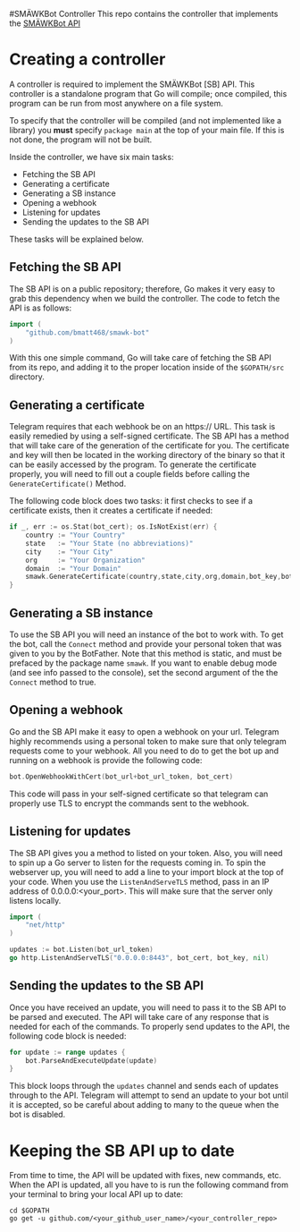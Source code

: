 #SMÄWKBot Controller
This repo contains the controller that implements the [SMÄWKBot API](https://github.com/bmatt468/smawk-bot)

# Creating a controller
A controller is required to implement the SMÄWKBot [SB] API. This controller is a standalone program that Go will compile; once compiled, this program can be run from most anywhere on a file system.

To specify that the controller will be compiled (and not implemented like a library) you **must** specify `package main` at the top of your main file. If this is not done, the program will not be built.

Inside the controller, we have six main tasks:

- Fetching the SB API
- Generating a certificate
- Generating a SB instance
- Opening a webhook
- Listening for updates
- Sending the updates to the SB API

These tasks will be explained below.

## Fetching the SB API
The SB API is on a public repository; therefore, Go makes it very easy to grab this dependency when we build the controller.
The code to fetch the API is as follows:
```Go
import (
    "github.com/bmatt468/smawk-bot"
)
```
With this one simple command, Go will take care of fetching the SB API from its repo, and adding it to the proper location inside of the `$GOPATH/src` directory.

## Generating a certificate
Telegram requires that each webhook be on an https:// URL. This task is easily remedied by using a self-signed certificate. The SB API has a method that will take care of the generation of the certificate for you. The certificate and key will then be located in the working directory of the binary so that it can be easily accessed by the program. To generate the certificate properly, you will need to fill out a couple fields before calling the `GenerateCertificate()` Method.

The following code block does two tasks: it first checks to see if a certificate exists, then it creates a certificate if needed:
```Go
if _, err := os.Stat(bot_cert); os.IsNotExist(err) {
    country := "Your Country"
    state   := "Your State (no abbreviations)"
    city    := "Your City"
    org     := "Your Organization"
    domain  := "Your Domain"
    smawk.GenerateCertificate(country,state,city,org,domain,bot_key,bot_cert)
}
```

## Generating a SB instance
To use the SB API you will need an instance of the bot to work with. To get the bot, call the `Connect` method and provide your personal token that was given to you by the BotFather.
Note that this method is static, and must be prefaced by the package name `smawk`. If you want to enable debug mode (and see info passed to the console), set the second argument of the the `Connect` method to true.

## Opening a webhook
Go and the SB API make it easy to open a webhook on your url. Telegram highly recommends using a personal token to make sure that only telegram requests come to your webhook. All you need to do to get the bot up and running on a webhook is provide the following code:
```Go
bot.OpenWebhookWithCert(bot_url+bot_url_token, bot_cert)
```
This code will pass in your self-signed certificate so that telegram can properly use TLS to encrypt the commands sent to the webhook.

## Listening for updates
The SB API gives you a method to listed on your token. Also, you will need to spin up a Go server to listen for the requests coming in. To spin the webserver up, you will need to add a line to your import block at the top of your code. When you use the `ListenAndServeTLS` method, pass in an IP address of 0.0.0.0:<your_port>. This will make sure that the server only listens locally.
```Go
import (
    "net/http"
)

updates := bot.Listen(bot_url_token)
go http.ListenAndServeTLS("0.0.0.0:8443", bot_cert, bot_key, nil)
```

## Sending the updates to the SB API
Once you have received an update, you will need to pass it to the SB API to be parsed and executed. The API will take care of any response that is needed for each of the commands. To properly send updates to the API, the following code block is needed:
```Go
for update := range updates {
    bot.ParseAndExecuteUpdate(update)
}
```
This block loops through the `updates` channel and sends each of updates through to the API. Telegram will attempt to send an update to your bot until it is accepted, so be careful about adding to many to the queue when the bot is disabled.

# Keeping the SB API up to date
From time to time, the API will be updated with fixes, new commands, etc. When the API is updated, all you have to is run the following command from your terminal to bring your local API up to date:
```Shell
cd $GOPATH
go get -u github.com/<your_github_user_name>/<your_controller_repo>
```
